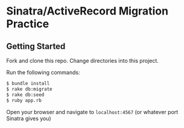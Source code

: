 # Sinatra/ActiveRecord Migration Practice

**Getting Started**
---

Fork and clone this repo.
Change directories into this project.

Run the following commands:

```bash
$ bundle install
$ rake db:migrate
$ rake db:seed
$ ruby app.rb
```

Open your browser and navigate to `localhost:4567` (or whatever port Sinatra gives you)
